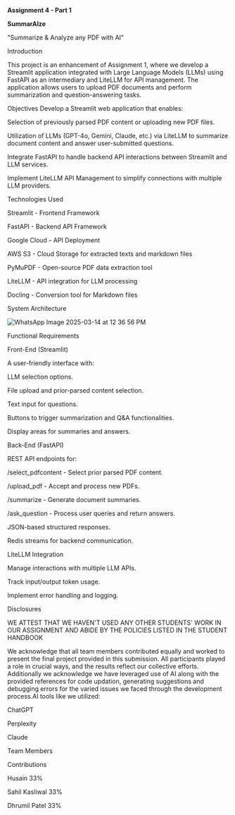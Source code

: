 **Assignment 4 - Part 1**


**SummarAIze**

"Summarize & Analyze any PDF with AI"

Introduction

This project is an enhancement of Assignment 1, where we develop a Streamlit application integrated with Large Language Models (LLMs) using FastAPI as an intermediary and LiteLLM for API management. The application allows users to upload PDF documents and perform summarization and question-answering tasks.
 
 Objectives
Develop a Streamlit web application that enables:

Selection of previously parsed PDF content or uploading new PDF files.

Utilization of LLMs (GPT-4o, Gemini, Claude, etc.) via LiteLLM to summarize document content and answer user-submitted questions.

Integrate FastAPI to handle backend API interactions between Streamlit and LLM services.

Implement LiteLLM API Management to simplify connections with multiple LLM providers.

Technologies Used

Streamlit - Frontend Framework

FastAPI - Backend API Framework

Google Cloud - API Deployment

AWS S3 - Cloud Storage for extracted texts and markdown files

PyMuPDF - Open-source PDF data extraction tool

LiteLLM - API integration for LLM processing

Docling - Conversion tool for Markdown files



System Architecture


![WhatsApp Image 2025-03-14 at 12 36 56 PM](https://github.com/user-attachments/assets/b41e5378-92f9-4b41-8bcd-e7b951706047)

Functional Requirements

 Front-End (Streamlit)

A user-friendly interface with:

LLM selection options.

File upload and prior-parsed content selection.

Text input for questions.

Buttons to trigger summarization and Q&A functionalities.

Display areas for summaries and answers.

Back-End (FastAPI)

REST API endpoints for:

/select_pdfcontent - Select prior parsed PDF content.

/upload_pdf - Accept and process new PDFs.

/summarize - Generate document summaries.

/ask_question - Process user queries and return answers.

JSON-based structured responses.

Redis streams for backend communication.

LiteLLM Integration

Manage interactions with multiple LLM APIs.

Track input/output token usage.

Implement error handling and logging.


Disclosures

WE ATTEST THAT WE HAVEN'T USED ANY OTHER STUDENTS' WORK IN OUR ASSIGNMENT AND ABIDE BY THE POLICIES LISTED IN THE STUDENT HANDBOOK

We acknowledge that all team members contributed equally and worked to present the final project provided in this submission. All participants played a role in crucial ways, and the results reflect our collective efforts.
Additionally we acknowledge we have leveraged use of AI along with the provided references for code updation, generating suggestions and debugging errors for the varied issues we faced through the development process.AI tools like we utilized:

ChatGPT

Perplexity

Claude


Team Members

Contributions

Husain
33%

Sahil Kasliwal
33%

Dhrumil Patel
33%

